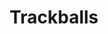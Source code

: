 ---
title: Trackballs
crosslinks:
- mechmarket
- MineralPorn
- Scams
- MouseReview
- mechanicalheadpens
---